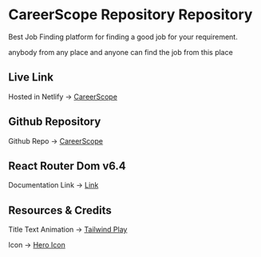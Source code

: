 # CareerScope Repository Repository

Best Job Finding platform for finding a good job for your requirement.

anybody from any place and anyone can find the job from this place

## Live Link
Hosted in Netlify -> [CareerScope](https://bright-axolotl-14865d.netlify.app/)

## Github Repository
Github Repo -> [CareerScope](https://github.com/Porgramming-Hero-web-course/b7a9-career-hub-Amitsengupta332r)

## React Router Dom v6.4 
Documentation Link -> [Link](https://reactrouter.com/en/main/start/overview)


## Resources & Credits

Title Text Animation -> [Tailwind Play](https://play.tailwindcss.com/VCZwwz1e3R)

Icon -> [Hero Icon](https://heroicons.com/)






